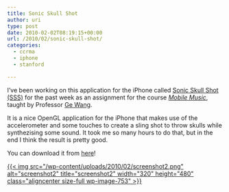 ```yaml
---
title: Sonic Skull Shot
author: uri
type: post
date: 2010-02-02T08:19:15+00:00
url: /2010/02/sonic-skull-shot/
categories:
  - ccrma
  - iphone
  - stanford

---
```

I&#8217;ve been working on this application for the iPhone called [Sonic Skull Shot (SSS)][1] for the past week as an assignment for the course [_Mobile Music_][2], taught by Professor [Ge Wang][3].

It is a nice OpenGL application for the iPhone that makes use of the accelerometer and some touches to create a sling shot to throw skulls while synthezising some sound. It took me so many hours to do that, but in the end I think the result is pretty good.

You can download it from [here][1]!

[{{< img src="/wp-content/uploads/2010/02/screenshot2.png" alt="screenshot2" title="screenshot2" width="320" height="480" class="aligncenter size-full wp-image-753" >}}][4]

 [1]: https://ccrma.stanford.edu/~urinieto/256b/hw2/
 [2]: https://ccrma.stanford.edu/courses/256b/
 [3]: https://ccrma.stanford.edu/~ge/
 [4]: /wp-content/uploads/2010/02/screenshot2.png